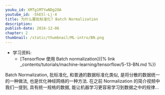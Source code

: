 ```yaml
---
youku_id: XMTg1MTYwNDg2OA
youtube_id: -5hESl-Lj-4
title: 为什么要批标准化? Batch Normalization
description:  
publish-date: 2016-12-06
chapter: 2
thumbnail: /static/thumbnail/ML-intro/BN.png
---
```

* 学习资料: 
  * [Tensorflow 使用 Batch normalization]({% link _contents/tutorials/machine-learning/tensorflow/5-13-BN.md %})

Batch Normalization, 批标准化, 和普通的数据标准化类似, 
是将分散的数据统一的一种做法, 也是优化神经网络的一种方法. 
在之前 Normalization 的简介视频中我们一提到, 具有统一规格的数据, 能让机器学习更容易学习到数据之中的规律...
